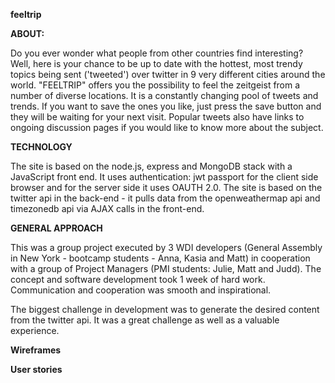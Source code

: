 **feeltrip**

**ABOUT:**

Do you ever wonder what people from other countries find interesting? Well, here is your chance to be up to date with the hottest, most trendy topics being sent ('tweeted') over twitter in 9 very different cities around the world. "FEELTRIP" offers you the possibility to feel the zeitgeist from a number of diverse locations. It is a constantly changing pool of tweets and trends. If you want to save the ones you like, just press the save button and they will be waiting for your next visit. Popular tweets also have links to ongoing discussion pages if you would like to know more about the subject.

**TECHNOLOGY**

The site is based on the node.js, express and MongoDB stack with a JavaScript front end. It uses authentication: jwt passport for the client side browser and for the server side it uses OAUTH 2.0. The site is based on the twitter api in the back-end - it pulls data from the openweathermap api and timezonedb api via AJAX calls in the front-end.

**GENERAL APPROACH**

This was a group project executed by 3 WDI developers (General Assembly in New York - bootcamp students - Anna, Kasia and Matt) in cooperation with a group of Project Managers (PMI students: Julie, Matt and Judd). The concept and software development took 1 week of hard work. Communication and cooperation was smooth and inspirational.

The biggest challenge in development was to generate the desired content from the twitter api. It was a great challenge as well as a valuable experience.


**Wireframes**


**User stories**

